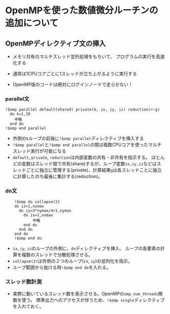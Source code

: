 # OpenMPを使った数値微分ルーチンの追加について

## OpenMPディレクティブ文の挿入

* メモリ共有のマルチスレッド並列処理をもちいて、
プログラムの実行を高速化する
* 通常は1CPUコアごとに1スレッドが立ち上がるように実行する

* OpenMP版のコードは絶対にログインノードで走らせない！

### parallel文

```
!$omp parallel default(shared) private(k, ix, iy, iz) reduction(+:g)
  do k=1,10
    中略
  end do
!$omp end parallel
```

* 外側の`k`ループの前後に`!$omp parallel`ディレクティブを挿入する
* `!$omp parallel`と`!$omp end parallel`の間は複数CPUコアを使ったマルチスレッド実行が可能になる
* `default`, `private`, `reduction`は内部変数の共有・非共有を指示する。
ほとんどの変数はスレッド間で共有(share)するが、ループ変数`ix,iy,iz`などはスレッドごとに独立に管理する(private)、計算結果`g`は各スレッドことに独立に計算したのち最後に集計する(reduction)。


### do文

```
    !$omp do collapse(2) 
    do iz=1,nzmax
      do iy=3*nymax/4+1,nymax
        do ix=1,nxmax
            中略
        end do
      end do
    end do
    !$omp end do
```

* `ix`, `iy`, `iz`のループの外側に、`do`ディレクティブを挿入、
ループの各要素の計算を複数のスレッドで分散処理させる。
* `collapse(2)`は外側の２つのループ(`ix`, `iy`)の並列化を指示。
* ループ範囲から抜ける時`!$omp end do`を入れる。

### スレッド数計測
* 実際に動いているスレッド数を表示させる。OpenMPの`omp_num_threads`関数を使う。
標準出力へのアクセスが伴うため、`!$omp single`ディレクティブを入れておく。

